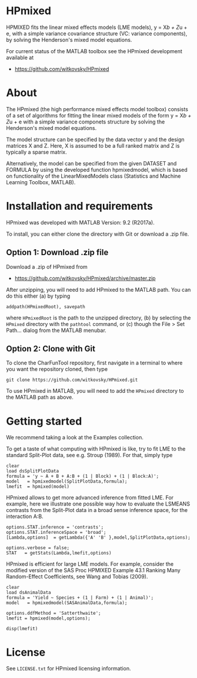 # HPmixed
HPMIXED fits the linear mixed effects models (LME models), y = X*b + Z*u + e, with a simple variance covariance structure (VC: variance components), by solving the Henderson's mixed model equations. 

For current status of the MATLAB toolbox see the HPmixed development available at

- https://github.com/witkovsky/HPmixed

About
=====

The HPmixed (the high performance mixed effects model toolbox) consists of a set of algorithms for fitting the linear mixed models of the form  y = X*b + Z*u + e with a simple variance componets structure by solving the Henderson's mixed model equations. 
                                                                              
The model structure can be specified by the data vector y and the design matrices X and Z. Here, X is assumed to be a full ranked matrix and Z is typically a sparse matrix. 

Alternatively, the model can be specified from the given DATASET and FORMULA by using the developed function hpmixedmodel, which is based on functionality of the LinearMixedModels class (Statistics and Machine Learning Toolbox, MATLAB).

Installation and requirements
=============================

HPmixed was developed with MATLAB Version: 9.2 (R2017a).

To install, you can either clone the directory with Git or download a .zip file. 

## Option 1: Download .zip file

Download a .zip of HPmixed from

- https://github.com/witkovsky/HPmixed/archive/master.zip

After unzipping, you will need to add HPmixed to the MATLAB path. You can do this either (a) by typing
```
addpath(HPmixedRoot), savepath
```
where `HPmixedRoot` is the path to the unzipped directory, (b) by selecting the `HPmixed` directory with the `pathtool` command, or (c) though the File > Set Path... dialog from the MATLAB menubar.

## Option 2: Clone with Git

To clone the CharFunTool repository, first navigate in a terminal to where you want the repository cloned, then type
```
git clone https://github.com/witkovsky/HPmixed.git
```
To use HPmixed in MATLAB, you will need to add the `HPmixed` directory to the MATLAB path as above.


Getting started
===============

We recommend taking a look at the Examples collection. 

To get a taste of what computing with HPmixed is like, try to fit LME to the standard Split-Plot data, see e.g. Stroup (1989). For that, simply type
```
clear
load dsSplitPlotData
formula = 'y ~ A + B + A:B + (1 | Block) + (1 | Block:A)';
model   = hpmixedmodel(SplitPlotData,formula);
lmefit  = hpmixed(model) 
```

HPmixed allows to get more advanced inference from fitted LME. For example, here we illustrate one possible way how to evaluate the LSMEANS contrasts from the Split-Plot data in a broad sense inference space, for the interaction A:B.
```
options.STAT.inference = 'contrasts';
options.STAT.inferenceSpace = 'broad';
[Lambda,options]  = getLambda({'A' 'B' },model,SplitPlotData,options);

options.verbose = false;
STAT   = getStats(Lambda,lmefit,options)
```

HPmixed is efficient for large LME models. For example, consider the modified version of the SAS Proc HPMIXED Example 43.1 Ranking Many Random-Effect Coefficients, see Wang and Tobias (2009).
```
clear
load dsAnimalData
formula = 'Yield ~ Species + (1 | Farm) + (1 | Animal)';
model   = hpmixedmodel(SASAnimalData,formula);

options.ddfMethod = 'Satterthwaite';
lmefit = hpmixed(model,options);

disp(lmefit)

```

License
=======

See `LICENSE.txt` for HPmixed licensing information.
